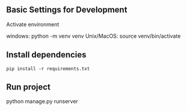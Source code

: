 ## Basic Settings for Development

Activate environment

windows:    python -m venv venv
Unix/MacOS: source venv/bin/activate 

## Install dependencies
    pip install -r requirements.txt

## Run project

python manage.py runserver 